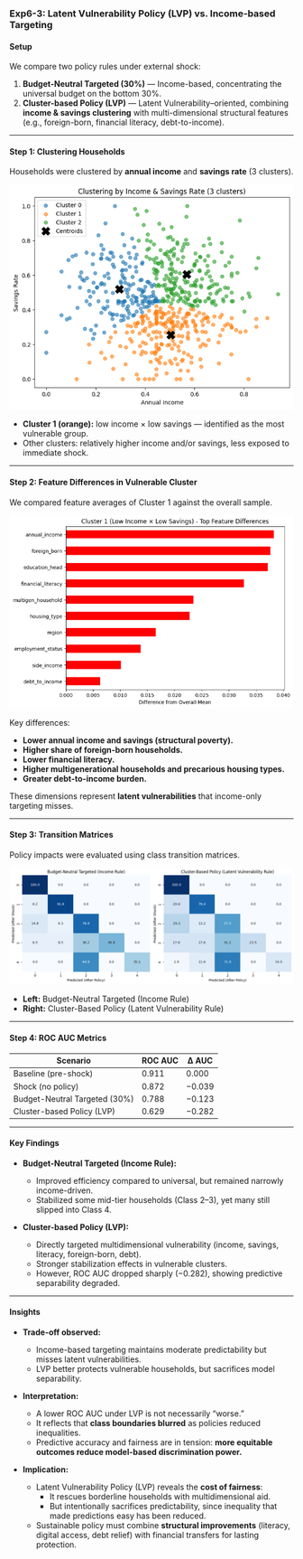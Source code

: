 ### Exp6-3: Latent Vulnerability Policy (LVP) vs. Income-based Targeting

#### Setup
We compare two policy rules under external shock:

1. **Budget-Neutral Targeted (30%)** — Income-based, concentrating the universal budget on the bottom 30%.  
2. **Cluster-based Policy (LVP)** — Latent Vulnerability–oriented, combining **income & savings clustering** with multi-dimensional structural features (e.g., foreign-born, financial literacy, debt-to-income).

---

#### Step 1: Clustering Households
Households were clustered by **annual income** and **savings rate** (3 clusters).

![LVPclustering](LVPclustering.png)

- **Cluster 1 (orange):** low income × low savings — identified as the most vulnerable group.  
- Other clusters: relatively higher income and/or savings, less exposed to immediate shock.

---

#### Step 2: Feature Differences in Vulnerable Cluster
We compared feature averages of Cluster 1 against the overall sample.

![LVPfeatures](LVPfeatures.png)

Key differences:
- **Lower annual income and savings (structural poverty).**  
- **Higher share of foreign-born households.**  
- **Lower financial literacy.**  
- **Higher multigenerational households and precarious housing types.**  
- **Greater debt-to-income burden.**

These dimensions represent **latent vulnerabilities** that income-only targeting misses.

---

#### Step 3: Transition Matrices
Policy impacts were evaluated using class transition matrices.

![LVPheatmaps](LVPheatmaps.png)

- **Left:** Budget-Neutral Targeted (Income Rule)  
- **Right:** Cluster-Based Policy (Latent Vulnerability Rule)  

---

#### Step 4: ROC AUC Metrics
| Scenario                     | ROC AUC | Δ AUC   |
|------------------------------|---------|---------|
| Baseline (pre-shock)         | 0.911   | 0.000   |
| Shock (no policy)            | 0.872   | −0.039  |
| Budget-Neutral Targeted (30%)| 0.788   | −0.123  |
| Cluster-based Policy (LVP)   | 0.629   | −0.282  |

---

#### Key Findings
- **Budget-Neutral Targeted (Income Rule):**  
  - Improved efficiency compared to universal, but remained narrowly income-driven.  
  - Stabilized some mid-tier households (Class 2–3), yet many still slipped into Class 4.  

- **Cluster-based Policy (LVP):**  
  - Directly targeted multidimensional vulnerability (income, savings, literacy, foreign-born, debt).  
  - Stronger stabilization effects in vulnerable clusters.  
  - However, ROC AUC dropped sharply (−0.282), showing predictive separability degraded.  

---

#### Insights
- **Trade-off observed:**  
  - Income-based targeting maintains moderate predictability but misses latent vulnerabilities.  
  - LVP better protects vulnerable households, but sacrifices model separability.  

- **Interpretation:**  
  - A lower ROC AUC under LVP is not necessarily “worse.”  
  - It reflects that **class boundaries blurred** as policies reduced inequalities.  
  - Predictive accuracy and fairness are in tension: **more equitable outcomes reduce model-based discrimination power.**

- **Implication:**  
  - Latent Vulnerability Policy (LVP) reveals the **cost of fairness**:  
    - It rescues borderline households with multidimensional aid.  
    - But intentionally sacrifices predictability, since inequality that made predictions easy has been reduced.  
  - Sustainable policy must combine **structural improvements** (literacy, digital access, debt relief) with financial transfers for lasting protection.
